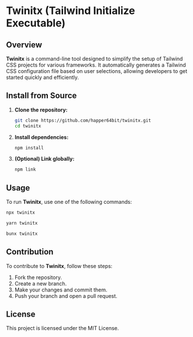 # Twinitx (Tailwind Initialize Executable)

## Overview

**Twinitx** is a command-line tool designed to simplify the setup of Tailwind CSS projects for various frameworks. It automatically generates a Tailwind CSS configuration file based on user selections, allowing developers to get started quickly and efficiently.

## Install from Source

1. **Clone the repository:**
   ```bash
   git clone https://github.com/happer64bit/twinitx.git
   cd twinitx
   ```

2. **Install dependencies:**
   ```bash
   npm install
   ```

3. **(Optional) Link globally:**
   ```bash
   npm link
   ```

## Usage

To run **Twinitx**, use one of the following commands:

```bash
npx twinitx
```

```bash
yarn twinitx
```

```bash
bunx twinitx
```

## Contribution

To contribute to **Twinitx**, follow these steps:

1. Fork the repository.
2. Create a new branch.
3. Make your changes and commit them.
4. Push your branch and open a pull request.

## License

This project is licensed under the MIT License.
